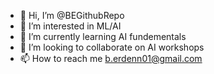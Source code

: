 - 👋 Hi, I’m @BEGithubRepo
- 👀 I’m interested in ML/AI
- 🌱 I’m currently learning AI fundementals
- 💞️ I’m looking to collaborate on AI workshops
- 📫 How to reach me b.erdenn01@gmail.com

<!---
BEGithubRepo/BEGithubRepo is a ✨ special ✨ repository because its `README.md` (this file) appears on your GitHub profile.
You can click the Preview link to take a look at your changes.
--->
